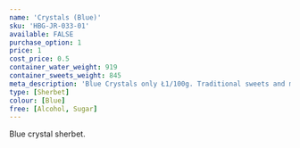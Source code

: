 ```yaml
---
name: 'Crystals (Blue)'
sku: 'HBG-JR-033-01'
available: FALSE
purchase_option: 1
price: 1
cost_price: 0.5
container_water_weight: 919
container_sweets_weight: 845
meta_description: 'Blue Crystals only Ł1/100g. Traditional sweets and more at Humbugs Confectionery Store. Specialists in satisfying your sweet tooth!'
type: [Sherbet]
colour: [Blue]
free: [Alcohol, Sugar]
---
```

Blue crystal sherbet.